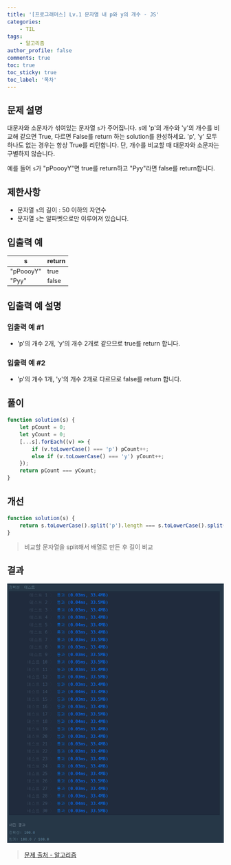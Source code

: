 ```yaml
---
title: '[프로그래머스] Lv.1 문자열 내 p와 y의 개수 - JS'
categories:
    - TIL
tags:
    - 알고리즘
author_profile: false
comments: true
toc: true
toc_sticky: true
toc_label: '목차'
---
```


## 문제 설명

대문자와 소문자가 섞여있는 문자열 `s`가 주어집니다. `s`에 'p'의 개수와 'y'의 개수를 비교해 같으면 True, 다르면 False를 return 하는 solution를 완성하세요. 'p', 'y' 모두 하나도 없는 경우는 항상 True를 리턴합니다. 단, 개수를 비교할 때 대문자와 소문자는 구별하지 않습니다.

예를 들어 `s`가 "pPoooyY"면 true를 return하고 "Pyy"라면 false를 return합니다.

## 제한사항

-   문자열 `s`의 길이 : 50 이하의 자연수
-   문자열 `s`는 알파벳으로만 이루어져 있습니다.

## 입출력 예

| s         | return |
| --------- | ------ |
| "pPoooyY" | true   |
| "Pyy"     | false  |

## 입출력 예 설명

### 입출력 예 #1

-   'p'의 개수 2개, 'y'의 개수 2개로 같으므로 true를 return 합니다.

### 입출력 예 #2

-   'p'의 개수 1개, 'y'의 개수 2개로 다르므로 false를 return 합니다.

## 풀이

```javascript
function solution(s) {
    let pCount = 0;
    let yCount = 0;
    [...s].forEach((v) => {
        if (v.toLowerCase() === 'p') pCount++;
        else if (v.toLowerCase() === 'y') yCount++;
    });
    return pCount === yCount;
}
```

## 개선

```javascript
function solution(s) {
    return s.toLowerCase().split('p').length === s.toLowerCase().split('y').length;
}
```

> 비교할 문자열을 split해서 배열로 만든 후 길이 비교

## 결과

![result](/assets/images/2023/08/21/algorithm-08-result.png)

> [문제 출처 - 알고리즘](https://school.programmers.co.kr/learn/courses/30/lessons/12916)
